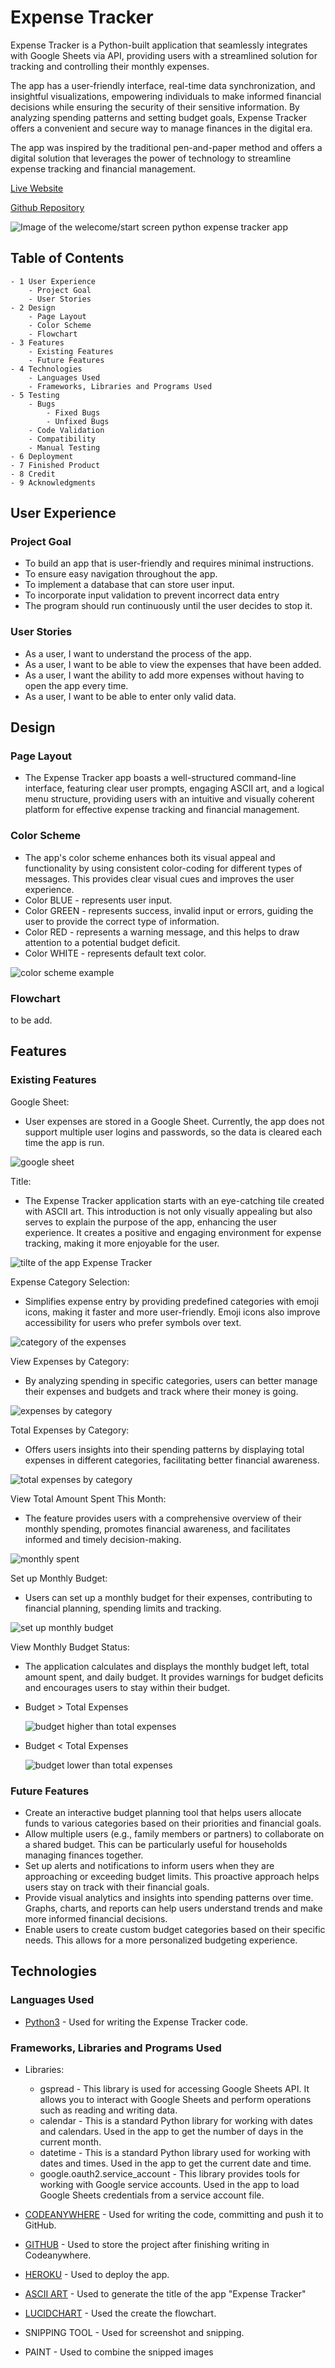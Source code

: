 # Expense Tracker

Expense Tracker is a Python-built application that seamlessly integrates with Google Sheets via API, providing users with a streamlined solution for tracking and controlling their monthly expenses. 

The app has a user-friendly interface, real-time data synchronization, and insightful visualizations, empowering individuals to make informed financial decisions while ensuring the security of their sensitive information. By analyzing spending patterns and setting budget goals, Expense Tracker offers a convenient and secure way to manage finances in the digital era.

The app was inspired by the traditional pen-and-paper method and offers a digital solution that leverages the power of technology to streamline expense tracking and financial management.

[Live Website](https://expense-tracker-at-fd85a26ed02d.herokuapp.com/)

[Github Repository](https://github.com/terintealexandrin18/exptrack)

![Image of the welecome/start screen python expense tracker app](assets/mainscreen.png)


## Table of Contents
    - 1 User Experience
        - Project Goal
        - User Stories
    - 2 Design
        - Page Layout
        - Color Scheme
        - Flowchart
    - 3 Features
        - Existing Features
        - Future Features
    - 4 Technologies
        - Languages Used
        - Frameworks, Libraries and Programs Used
    - 5 Testing
        - Bugs
            - Fixed Bugs
            - Unfixed Bugs
        - Code Validation
        - Compatibility
        - Manual Testing
    - 6 Deployment
    - 7 Finished Product
    - 8 Credit
    - 9 Acknowledgments


## User Experience

### Project Goal
 - To build an app that is user-friendly and requires minimal instructions.
 - To ensure easy navigation throughout the app.
 - To implement a database that can store user input.
 - To incorporate input validation to prevent incorrect data entry
 - The program should run continuously until the user decides to stop it.

### User Stories
- As a user, I want to understand the process of the app.
- As a user, I want to be able to view the expenses that have been added.
- As a user, I want the ability to add more expenses without having to open the app every time.
- As a user, I want to be able to enter only valid data.


## Design

### Page Layout
 - The Expense Tracker app boasts a well-structured command-line interface, featuring clear user prompts, engaging ASCII art, and a logical menu structure, providing users with an intuitive and visually coherent platform for effective expense tracking and financial management.

 ### Color Scheme
- The app's color scheme enhances both its visual appeal and functionality by using consistent color-coding for different types of messages. This provides clear visual cues and improves the user experience.
 - Color BLUE - represents user input.
 - Color GREEN - represents success, invalid input or errors, guiding the user to provide the correct type of information.
 - Color RED - represents a warning message, and this helps to draw attention to a potential budget deficit. 
 - Color WHITE - represents default text color.

![color scheme example](assets/images/colors.png)

### Flowchart

to be add.


## Features

### Existing Features

Google Sheet:
 - User expenses are stored in a Google Sheet. Currently, the app does not support multiple user logins and passwords, so the data is cleared each time the app is run.

![google sheet](assets/images/googlesheet.png)

Title:
 - The Expense Tracker application starts with an eye-catching tile created with ASCII art. This introduction is not only visually appealing but also serves to explain the purpose of the app, enhancing the user experience. It creates a positive and engaging environment for expense tracking, making it more enjoyable for the user.

![tilte of the app Expense Tracker](assets/images/title.png)

Expense Category Selection:
 - Simplifies expense entry by providing predefined categories with emoji icons, making it faster and more user-friendly. Emoji icons also improve accessibility for users who prefer symbols over text.
 
 ![category  of the expenses](assets/images/category.png)

 View Expenses by Category:
 - By analyzing spending in specific categories, users can better manage their expenses and budgets and track where their money is going.

 ![expenses by category](assets/images/viewexpensesbycategory.png)

 Total Expenses by Category:
 - Offers users insights into their spending patterns by displaying total expenses in different categories, facilitating better financial awareness.

 ![total expenses by category](assets/images/totelexpensesbycategory.png)

 View Total Amount Spent This Month:
 - The feature provides users with a comprehensive overview of their monthly spending, promotes financial awareness, and facilitates informed and timely decision-making.

![monthly spent](assets/images/totalspent.png)


 Set up Monthly Budget:
 - Users can set up a monthly budget for their expenses, contributing to financial planning, spending limits and tracking.

 ![set up monthly budget](assets/images/monthlybudget.png)


 View Monthly Budget Status:
 - The application calculates and displays the monthly budget left, total amount spent, and daily budget. It provides warnings for budget deficits and encourages users to stay within their budget.

 - Budget > Total Expenses

   ![budget higher than total expenses](assets/images/highbudgetstatus.png)

 - Budget < Total Expenses

   ![budget lower than total expenses](assets/images/lowbudgetstatus.png)


### Future Features

- Create an interactive budget planning tool that helps users allocate funds to various categories based on their priorities and financial goals.
- Allow multiple users (e.g., family members or partners) to collaborate on a shared budget. This can be particularly useful for households managing finances together.
- Set up alerts and notifications to inform users when they are approaching or exceeding budget limits. This proactive approach helps users stay on track with their financial goals.
- Provide visual analytics and insights into spending patterns over time. Graphs, charts, and reports can help users understand trends and make more informed financial decisions.
- Enable users to create custom budget categories based on their specific needs. This allows for a more personalized budgeting experience.


## Technologies

### Languages Used

 - [Python3](https://en.wikipedia.org/wiki/Python_(programming_language)) - Used for writing the Expense Tracker code.


### Frameworks, Libraries and Programs Used

- Libraries:
    - gspread - This library is used for accessing Google Sheets API. It allows you to interact with Google Sheets and perform operations such as reading and writing data.
    - calendar - This is a standard Python library for working with dates and calendars. Used in the app to get the number of days in the current month.
    - datetime - This is a standard Python library used for working with dates and times. Used in the app to get the current date and time.
    - google.oauth2.service_account - This library provides tools for working with Google service accounts. Used in the app to load Google Sheets credentials from a service account file.

- [CODEANYWHERE](https://codeanywhere.com/) - Used for writing the code, committing and push it to GitHub.
- [GITHUB](https://github.com/) - Used to store the project after finishing writing in Codeanywhere.
- [HEROKU](https://dashboard.heroku.com/) - Used to deploy the app.
- [ASCII ART](https://www.asciiart.eu/text-to-ascii-art) - Used to generate the title of the app "Expense Tracker"
- [LUCIDCHART](https://www.lucidchart.com/pages/) - Used the create the flowchart.
- SNIPPING TOOL - Used for screenshot and snipping.
- PAINT - Used to combine the snipped images   